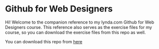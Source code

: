 Github for Web Designers
========================

Hi! Welcome to the companion reference to my lynda.com Github for Web Designers course. This reference also serves as the exercise files for my course, so you can download the exercise files from this repo as well.

You can download this repo from <a href="http://leober.github.io/github-for-web-designers">here</a> 
